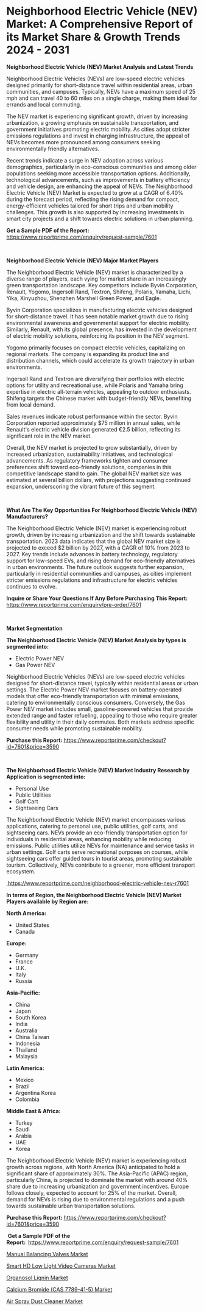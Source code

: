 <p><h1>Neighborhood Electric Vehicle (NEV) Market: A Comprehensive Report of its Market Share & Growth Trends 2024 - 2031</h1></p><p><strong>Neighborhood Electric Vehicle (NEV) Market Analysis and Latest Trends</strong></p>
<p><p>Neighborhood Electric Vehicles (NEVs) are low-speed electric vehicles designed primarily for short-distance travel within residential areas, urban communities, and campuses. Typically, NEVs have a maximum speed of 25 mph and can travel 40 to 60 miles on a single charge, making them ideal for errands and local commuting.</p><p>The NEV market is experiencing significant growth, driven by increasing urbanization, a growing emphasis on sustainable transportation, and government initiatives promoting electric mobility. As cities adopt stricter emissions regulations and invest in charging infrastructure, the appeal of NEVs becomes more pronounced among consumers seeking environmentally friendly alternatives. </p><p>Recent trends indicate a surge in NEV adoption across various demographics, particularly in eco-conscious communities and among older populations seeking more accessible transportation options. Additionally, technological advancements, such as improvements in battery efficiency and vehicle design, are enhancing the appeal of NEVs. The Neighborhood Electric Vehicle (NEV) Market is expected to grow at a CAGR of 6.40% during the forecast period, reflecting the rising demand for compact, energy-efficient vehicles tailored for short trips and urban mobility challenges. This growth is also supported by increasing investments in smart city projects and a shift towards electric solutions in urban planning.</p></p>
<p><strong>Get a Sample PDF of the Report:&nbsp;</strong> <a href="https://www.reportprime.com/enquiry/request-sample/7601">https://www.reportprime.com/enquiry/request-sample/7601</a></p>
<p>&nbsp;</p>
<p><strong>Neighborhood Electric Vehicle (NEV) Major Market Players</strong></p>
<p><p>The Neighborhood Electric Vehicle (NEV) market is characterized by a diverse range of players, each vying for market share in an increasingly green transportation landscape. Key competitors include Byvin Corporation, Renault, Yogomo, Ingersoll Rand, Textron, Shifeng, Polaris, Yamaha, Lichi, Yika, Xinyuzhou, Shenzhen Marshell Green Power, and Eagle.</p><p>Byvin Corporation specializes in manufacturing electric vehicles designed for short-distance travel. It has seen notable market growth due to rising environmental awareness and governmental support for electric mobility. Similarly, Renault, with its global presence, has invested in the development of electric mobility solutions, reinforcing its position in the NEV segment.</p><p>Yogomo primarily focuses on compact electric vehicles, capitalizing on regional markets. The company is expanding its product line and distribution channels, which could accelerate its growth trajectory in urban environments.</p><p>Ingersoll Rand and Textron are diversifying their portfolios with electric options for utility and recreational use, while Polaris and Yamaha bring expertise in electric all-terrain vehicles, appealing to outdoor enthusiasts. Shifeng targets the Chinese market with budget-friendly NEVs, benefiting from local demand.</p><p>Sales revenues indicate robust performance within the sector. Byvin Corporation reported approximately $75 million in annual sales, while Renault's electric vehicle division generated €2.5 billion, reflecting its significant role in the NEV market.</p><p>Overall, the NEV market is projected to grow substantially, driven by increased urbanization, sustainability initiatives, and technological advancements. As regulatory frameworks tighten and consumer preferences shift toward eco-friendly solutions, companies in this competitive landscape stand to gain. The global NEV market size was estimated at several billion dollars, with projections suggesting continued expansion, underscoring the vibrant future of this segment.</p></p>
<p>&nbsp;</p>
<p><strong>What Are The Key Opportunities For Neighborhood Electric Vehicle (NEV) Manufacturers?</strong></p>
<p><p>The Neighborhood Electric Vehicle (NEV) market is experiencing robust growth, driven by increasing urbanization and the shift towards sustainable transportation. 2023 data indicates that the global NEV market size is projected to exceed $2 billion by 2027, with a CAGR of 10% from 2023 to 2027. Key trends include advances in battery technology, regulatory support for low-speed EVs, and rising demand for eco-friendly alternatives in urban environments. The future outlook suggests further expansion, particularly in residential communities and campuses, as cities implement stricter emissions regulations and infrastructure for electric vehicles continues to evolve.</p></p>
<p><strong>Inquire or Share Your Questions If Any Before Purchasing This Report:</strong> <a href="https://www.reportprime.com/enquiry/pre-order/7601">https://www.reportprime.com/enquiry/pre-order/7601</a></p>
<p>&nbsp;</p>
<p><strong>Market Segmentation</strong></p>
<p><strong>The Neighborhood Electric Vehicle (NEV) Market Analysis by types is segmented into:</strong></p>
<p><ul><li>Electric Power NEV</li><li>Gas Power NEV</li></ul></p>
<p><p>Neighborhood Electric Vehicles (NEVs) are low-speed electric vehicles designed for short-distance travel, typically within residential areas or urban settings. The Electric Power NEV market focuses on battery-operated models that offer eco-friendly transportation with minimal emissions, catering to environmentally conscious consumers. Conversely, the Gas Power NEV market includes small, gasoline-powered vehicles that provide extended range and faster refueling, appealing to those who require greater flexibility and utility in their daily commutes. Both markets address specific consumer needs while promoting sustainable mobility.</p></p>
<p><strong>Purchase this Report:&nbsp;</strong><a href="https://www.reportprime.com/checkout?id=7601&price=3590">https://www.reportprime.com/checkout?id=7601&price=3590</a></p>
<p>&nbsp;</p>
<p><strong>The Neighborhood Electric Vehicle (NEV) Market Industry Research by Application is segmented into:</strong></p>
<p><ul><li>Personal Use</li><li>Public Utilities</li><li>Golf Cart</li><li>Sightseeing Cars</li></ul></p>
<p><p>The Neighborhood Electric Vehicle (NEV) market encompasses various applications, catering to personal use, public utilities, golf carts, and sightseeing cars. NEVs provide an eco-friendly transportation option for individuals in residential areas, enhancing mobility while reducing emissions. Public utilities utilize NEVs for maintenance and service tasks in urban settings. Golf carts serve recreational purposes on courses, while sightseeing cars offer guided tours in tourist areas, promoting sustainable tourism. Collectively, NEVs contribute to a greener, more efficient transport ecosystem.</p></p>
<p><a href="https://www.reportprime.com/neighborhood-electric-vehicle-nev-r7601">&nbsp;https://www.reportprime.com/neighborhood-electric-vehicle-nev-r7601</a></p>
<p><strong>In terms of Region, the Neighborhood Electric Vehicle (NEV) Market Players available by Region are:</strong></p>
<p>
    <p> <strong> North America: </strong>
        <ul>
            <li>United States</li>
            <li>Canada</li>
        </ul>
        </p> 
    <p> <strong> Europe: </strong>
        <ul>
            <li>Germany</li>
            <li>France</li>
            <li>U.K.</li>
            <li>Italy</li>
            <li>Russia</li>
        </ul>
        </p> 
    <p> <strong> Asia-Pacific: </strong>
        <ul>
            <li>China</li>
            <li>Japan</li>
            <li>South Korea</li>
            <li>India</li>
            <li>Australia</li>
            <li>China Taiwan</li>
            <li>Indonesia</li>
            <li>Thailand</li>
            <li>Malaysia</li>
        </ul>
        </p> 
    <p> <strong> Latin America: </strong>
        <ul>
            <li>Mexico</li>
            <li>Brazil</li>
            <li>Argentina Korea</li>
            <li>Colombia</li>
        </ul>
        </p> 
    <p> <strong> Middle East & Africa: </strong>
        <ul>
            <li>Turkey</li>
            <li>Saudi</li>
            <li>Arabia</li>
            <li>UAE</li>
            <li>Korea</li>
        </ul>
    </p>
    </p>
<p><p>The Neighborhood Electric Vehicle (NEV) market is experiencing robust growth across regions, with North America (NA) anticipated to hold a significant share of approximately 30%. The Asia-Pacific (APAC) region, particularly China, is projected to dominate the market with around 40% share due to increasing urbanization and government incentives. Europe follows closely, expected to account for 25% of the market. Overall, demand for NEVs is rising due to environmental regulations and a push towards sustainable urban transportation solutions.</p></p>
<p><strong>Purchase this Report: </strong><a href="https://www.reportprime.com/checkout?id=7601&price=3590">https://www.reportprime.com/checkout?id=7601&price=3590</a></p>
<p>&nbsp;<strong>Get a Sample PDF of the Report:&nbsp;&nbsp;</strong><a href="https://www.reportprime.com/enquiry/request-sample/7601">https://www.reportprime.com/enquiry/request-sample/7601</a></p>
<p><strong></strong></p>
<p><p><a href="https://www.linkedin.com/pulse/manual-balancing-valves-market-trends-focusing-insight-forecast-zfyke?trackingId=jqyWr1WqTXm4lso7APBGSQ%3D%3D">Manual Balancing Valves Market</a></p><p><a href="https://issuu.com/reportprime-2/docs/smart-hd-low-light-video-cameras-ma_6ca42d2b34f3b6">Smart HD Low Light Video Cameras Market</a></p><p><a href="https://medium.com/@pelloscooterist_44143/what-is-influencing-the-future-of-organosol-lignin-a69f1167a67a">Organosol Lignin Market</a></p><p><a href="https://medium.com/@pelloscooterist_44143/calcium-bromide-cas-7789-41-5-industry-sector-market-dynamics-and-future-scenarios-2024-2031-03567b26a43d">Calcium Bromide (CAS 7789-41-5) Market</a></p><p><a href="https://www.linkedin.com/pulse/how-regional-global-trends-shaping-air-spray-dust-cleaner-9k11e?trackingId=Hl3icBmpS8Ku6pEHz7GeLg%3D%3D">Air Spray Dust Cleaner Market</a></p></p>